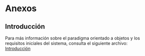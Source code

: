 # Anexos


## Introducción

Para más información sobre el paradigma orientado a objetos y los requisitos iniciales del sistema, consulta el siguiente archivo:  
[Introducción](introducción.md)
